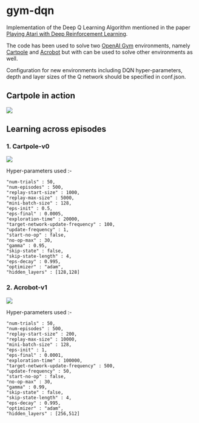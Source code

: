 # gym-dqn
Implementation of the Deep Q Learning Algorithm mentioned in the paper
[Playing Atari with Deep Reinforcement Learning](https://deepmind.com/research/publications/playing-atari-deep-reinforcement-learning/).

The code has been used to solve two [OpenAI Gym](https://gym.openai.com/envs/Acrobot-v1/) environments, namely [Cartpole](https://gym.openai.com/envs/CartPole-v0/) and [Acrobot](https://gym.openai.com/envs/Acrobot-v1/) but with can be used to solve other environments as well. 

Configuration for new environments including DQN hyper-parameters, depth and layer sizes of the Q network should be specified in conf.json.

## Cartpole in action


[![](https://i9.ytimg.com/vi/bjBKKu00daM/mq1.jpg?sqp=CJDUv-kF&rs=AOn4CLCjisvcp4HXjY0-ry85X6g76CW5Vw)](https://youtu.be/bjBKKu00daM)


## Learning across episodes


### 1. Cartpole-v0


![](https://drive.google.com/file/d/1AKDBrXEMD4_Dfk-qST6s8Cuh8vbMnRur/view)

Hyper-parameters used :-

    "num-trials" : 50,
    "num-episodes" : 500,
    "replay-start-size" : 1000,
    "replay-max-size" : 5000,
    "mini-batch-size" : 128,
    "eps-init" : 0.5,
    "eps-final" : 0.0005,
    "exploration-time" : 20000,
    "target-network-update-frequency" : 100,
    "update-frequency" : 1,
    "start-no-op" : false,
    "no-op-max" : 30,
    "gamma" : 0.95,
    "skip-state" : false,
    "skip-state-length" : 4,
    "eps-decay" : 0.995,
    "optimizer" : "adam",
    "hidden_layers" : [128,128]


### 2. Acrobot-v1 


![](https://drive.google.com/open?id=12VdWUhSdwkHRGC-ixOf5c15FfHPOK5sr)

Hyper-parameters used :-

    "num-trials" : 50,
    "num-episodes" : 500,
    "replay-start-size" : 200,
    "replay-max-size" : 10000,
    "mini-batch-size" : 128,
    "eps-init" : 1,
    "eps-final" : 0.0001,
    "exploration-time" : 100000,
    "target-network-update-frequency" : 500,
    "update-frequency" : 50,
    "start-no-op" : false,
    "no-op-max" : 30,
    "gamma" : 0.99,
    "skip-state" : false,
    "skip-state-length" : 4,
    "eps-decay" : 0.995,
    "optimizer" : "adam",
    "hidden_layers" : [256,512]










